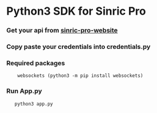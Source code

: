 #  Python3 SDK for Sinric Pro

### Get your api from [sinric-pro-website](https://sinric.pro)

### Copy paste your credentials into credentials.py

### Required packages
        websockets (python3 -m pip install websockets)

### Run App.py

       python3 app.py
